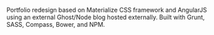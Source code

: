 Portfolio redesign based on Materialize CSS framework and AngularJS using an external Ghost/Node blog hosted externally. Built with Grunt, SASS, Compass, Bower, and NPM.
